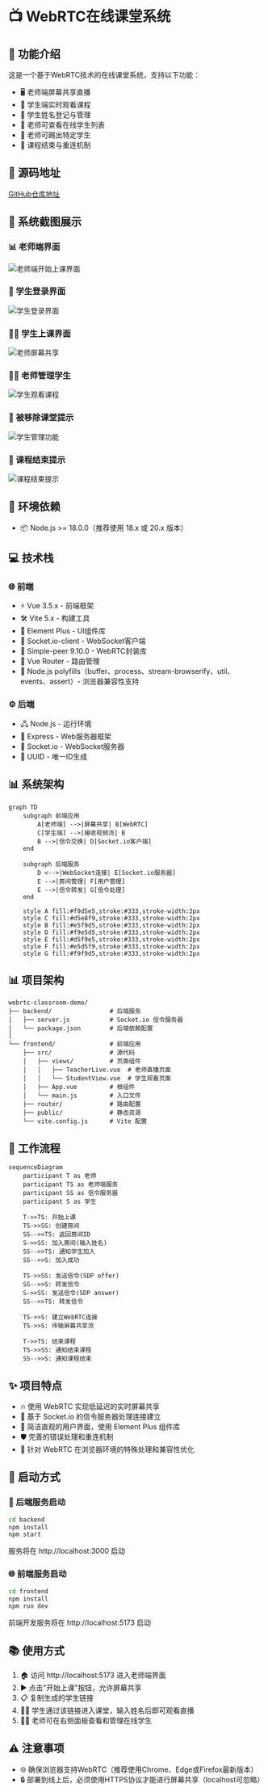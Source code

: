 # 📺 WebRTC在线课堂系统

## 🚀 功能介绍

这是一个基于WebRTC技术的在线课堂系统，支持以下功能：

- 🖥️ 老师端屏幕共享直播
- 👀 学生端实时观看课程
- 📝 学生姓名登记与管理
- 👥 老师可查看在线学生列表
- 🚫 老师可踢出特定学生
- 🔄 课程结束与重连机制

## 🔗 源码地址

 [GitHub仓库地址](xxxx)

## 📸 系统截图展示


### 📊 老师端界面
![老师端开始上课界面](https://szx-bucket1.oss-cn-hangzhou.aliyuncs.com/picgo/image-20250716114512830.png)

### 📱 学生登录界面
![学生登录界面](https://szx-bucket1.oss-cn-hangzhou.aliyuncs.com/picgo/image-20250716114525737.png)

### 👨‍🏫 学生上课界面
![老师屏幕共享](https://szx-bucket1.oss-cn-hangzhou.aliyuncs.com/picgo/image-20250716114546497.png)

### 👨‍🎓 老师管理学生
![学生观看课程](https://szx-bucket1.oss-cn-hangzhou.aliyuncs.com/picgo/image-20250716114607942.png)

### 👥 被移除课堂提示
![学生管理功能](https://szx-bucket1.oss-cn-hangzhou.aliyuncs.com/picgo/image-20250716114627142.png)

### 🚫 课程结束提示
![课程结束提示](https://szx-bucket1.oss-cn-hangzhou.aliyuncs.com/picgo/image-20250716114654053.png)



## 🔧 环境依赖

- 📦 Node.js >= 18.0.0（推荐使用 18.x 或 20.x 版本）

## 💻 技术栈

### 🌐 前端
- ⚡ Vue 3.5.x - 前端框架
- 🛠️ Vite 5.x - 构建工具
- 🎨 Element Plus - UI组件库
- 🔌 Socket.io-client - WebSocket客户端
- 📡 Simple-peer 9.10.0 - WebRTC封装库
- 🧭 Vue Router - 路由管理
- 🧩 Node.js polyfills（buffer、process、stream-browserify、util、events、assert）- 浏览器兼容性支持

### ⚙️ 后端
- 🖧 Node.js - 运行环境
- 🚂 Express - Web服务器框架
- 📶 Socket.io - WebSocket服务器
- 🔑 UUID - 唯一ID生成

## 📊 系统架构

```mermaid
graph TD
    subgraph 前端应用
        A[老师端] -->|屏幕共享| B[WebRTC]
        C[学生端] -->|接收视频流| B
        B -->|信令交换| D[Socket.io客户端]
    end
    
    subgraph 后端服务
        D <-->|WebSocket连接| E[Socket.io服务器]
        E -->|房间管理| F[用户管理]
        E -->|信令转发| G[信令处理]
    end
    
    style A fill:#f9d5e5,stroke:#333,stroke-width:2px
    style C fill:#d5e8f9,stroke:#333,stroke-width:2px
    style B fill:#e5f9d5,stroke:#333,stroke-width:2px
    style D fill:#f9e5d5,stroke:#333,stroke-width:2px
    style E fill:#d5f9e5,stroke:#333,stroke-width:2px
    style F fill:#e5d5f9,stroke:#333,stroke-width:2px
    style G fill:#f9f9d5,stroke:#333,stroke-width:2px
```

## 📊 项目架构

```
webrtc-classroom-demo/
├── backend/                # 后端服务
│   ├── server.js           # Socket.io 信令服务器
│   └── package.json        # 后端依赖配置
│
└── frontend/               # 前端应用
    ├── src/                # 源代码
    │   ├── views/          # 页面组件
    │   │   ├── TeacherLive.vue  # 老师直播页面
    │   │   └── StudentView.vue  # 学生观看页面
    │   ├── App.vue         # 根组件
    │   └── main.js         # 入口文件
    ├── router/             # 路由配置
    ├── public/             # 静态资源
    └── vite.config.js      # Vite 配置
```

## 🔄 工作流程

```mermaid
sequenceDiagram
    participant T as 老师
    participant TS as 老师端服务
    participant SS as 信令服务器
    participant S as 学生

    T->>TS: 开始上课
    TS->>SS: 创建房间
    SS-->>TS: 返回房间ID
    S->>SS: 加入房间(输入姓名)
    SS-->>TS: 通知学生加入
    SS-->>S: 加入成功
    
    TS->>SS: 发送信令(SDP offer)
    SS-->>S: 转发信令
    S->>SS: 发送信令(SDP answer)
    SS-->>TS: 转发信令
    
    TS->>S: 建立WebRTC连接
    TS->>S: 传输屏幕共享流
    
    T->>TS: 结束课程
    TS->>SS: 通知结束课程
    SS-->>S: 通知课程结束
```

## ✨ 项目特点

- 🔥 使用 WebRTC 实现低延迟的实时屏幕共享
- 📡 基于 Socket.io 的信令服务器处理连接建立
- 🎯 简洁直观的用户界面，使用 Element Plus 组件库
- 🛡️ 完善的错误处理和重连机制
- 🔄 针对 WebRTC 在浏览器环境的特殊处理和兼容性优化

## 🚀 启动方式

### 🔄 后端服务启动

```bash
cd backend
npm install
npm start
```

服务将在 http://localhost:3000 启动

### 🌐 前端服务启动

```bash
cd frontend
npm install
npm run dev
```

前端开发服务将在 http://localhost:5173 启动

## 📚 使用方式

1. 🏠 访问 http://localhost:5173 进入老师端界面
2. ▶️ 点击"开始上课"按钮，允许屏幕共享
3. 📋 复制生成的学生链接
4. 👨‍🎓 学生通过该链接进入课堂，输入姓名后即可观看直播
5. 👮‍♂️ 老师可在右侧面板查看和管理在线学生

## ⚠️ 注意事项

- 🌐 确保浏览器支持WebRTC（推荐使用Chrome、Edge或Firefox最新版本）
- 🔒 部署到线上后，必须使用HTTPS协议才能进行屏幕共享（localhost可忽略）